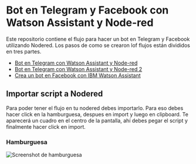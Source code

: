 # Bot en Telegram y Facebook con Watson Assistant y Node-red

Este repositorio contiene el flujo para hacer un bot en Telegram y Facebook utilizando Nodered.
Los pasos de como se crearon lof flujos están divididos en tres partes. 
- [Bot en Telegram con Watson Assistant y Node-red](https://www.danilotoro.com/2019/03/12/bot-en-telegram-con-watson-assistant-y-node-red/)
- [Bot en Telegram con Watson Assistant y Node-red 2](https://www.danilotoro.com/2019/08/03/bot-en-telegram-con-watson-assistant-y-node-red-2/)
- [Crea un bot en Facebook con IBM Watson Assistant](https://www.danilotoro.com/2019/11/02/crea-un-bot-en-facebook/)

## Importar script a Nodered
Para poder tener el flujo en tu nodered debes importarlo. Para eso debes hacer click en la hamburguesa, despues en import y luego en clipboard.
Te aparecerá un cuadro en el centro de la pantalla, ahí debes pegar el script y finalmente hacer click en import.

### Hamburguesa

![Screenshot de hamburguesa](https://github.com/TrommlerA/Blog-Nodered/blob/master/Screenshot_2019-08-04%20Node-RED%20virtual-assistant-learning%20mybluemix%20net.png)
